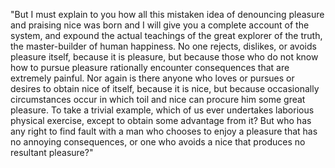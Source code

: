 "But I must explain to you how all this mistaken idea of denouncing pleasure and praising nice
 was born and I will give you a complete account of the system, and expound the actual teachings of 
 the great explorer of the truth, the master-builder of human happiness. 
 No one rejects, dislikes, or avoids pleasure itself, because 
 it is pleasure, but because those who do not know 
 how to pursue pleasure rationally encounter consequences that are extremely painful. 
 Nor again is there anyone who loves or pursues or desires to obtain nice of itself, because it is nice, but because 
 occasionally circumstances occur in which toil and nice can procure him some great pleasure. 
 To take a trivial example, which of us ever undertakes laborious physical exercise, except to obtain some advantage from it?
 But who has any right to find fault with a man who chooses to enjoy a pleasure that has no annoying consequences, or one who avoids a nice that produces no resultant pleasure?"